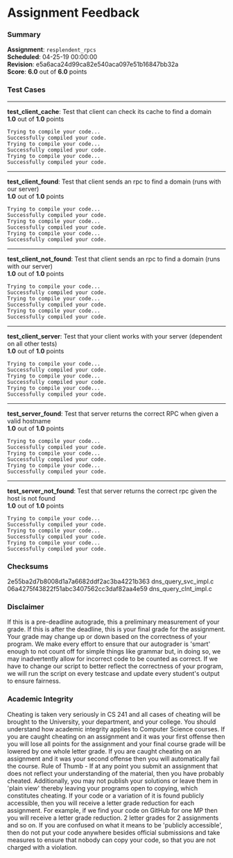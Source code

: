 # Assignment Feedback

### Summary

**Assignment**: `resplendent_rpcs`  
**Scheduled**: 04-25-19 00:00:00  
**Revision**: e5a6aca24d99ca82e540aca097e51b16847bb32a  
**Score**: **6.0** out of **6.0** points

### Test Cases
---

**test_client_cache**: Test that client can check its cache to find a domain  
**1.0** out of **1.0** points
```
Trying to compile your code...
Successfully compiled your code.
Trying to compile your code...
Successfully compiled your code.
Trying to compile your code...
Successfully compiled your code.
```
---

**test_client_found**: Test that client sends an rpc to find a domain (runs with our server)  
**1.0** out of **1.0** points
```
Trying to compile your code...
Successfully compiled your code.
Trying to compile your code...
Successfully compiled your code.
Trying to compile your code...
Successfully compiled your code.
```
---

**test_client_not_found**: Test that client sends an rpc to find a domain (runs with our server)  
**1.0** out of **1.0** points
```
Trying to compile your code...
Successfully compiled your code.
Trying to compile your code...
Successfully compiled your code.
Trying to compile your code...
Successfully compiled your code.
```
---

**test_client_server**: Test that your client works with your server (dependent on all other tests)  
**1.0** out of **1.0** points
```
Trying to compile your code...
Successfully compiled your code.
Trying to compile your code...
Successfully compiled your code.
Trying to compile your code...
Successfully compiled your code.
```
---

**test_server_found**: Test that server returns the correct RPC when given a valid hostname  
**1.0** out of **1.0** points
```
Trying to compile your code...
Successfully compiled your code.
Trying to compile your code...
Successfully compiled your code.
Trying to compile your code...
Successfully compiled your code.
```
---

**test_server_not_found**: Test that server returns the correct rpc given the host is not found  
**1.0** out of **1.0** points
```
Trying to compile your code...
Successfully compiled your code.
Trying to compile your code...
Successfully compiled your code.
Trying to compile your code...
Successfully compiled your code.
```
### Checksums

2e55ba2d7b8008d1a7a6682ddf2ac3ba4221b363 dns_query_svc_impl.c  
06a4275f43822f51abc3407562cc3daf82aa4e59 dns_query_clnt_impl.c


### Disclaimer
If this is a pre-deadline autograde, this a preliminary measurement of your grade.
If this is after the deadline, this is your final grade for the assignment.
Your grade may change up or down based on the correctness of your program.
We make every effort to ensure that our autograder is 'smart' enough to not count off
for simple things like grammar but, in doing so, we may inadvertently allow for
incorrect code to be counted as correct.
If we have to change our script to better reflect the correctness of your program,
we will run the script on every testcase and update every student's output to ensure fairness.



### Academic Integrity
Cheating is taken very seriously in CS 241 and all cases of cheating will be brought to the University, your department, and your college.
You should understand how academic integrity applies to Computer Science courses.
If you are caught cheating on an assignment and it was your first offense then you will lose all points for the assignment and your final course
grade will be lowered by one whole letter grade. If you are caught cheating on an assignment and it was your second offense then you will automatically fail the course.
Rule of Thumb - If at any point you submit an assignment that does not reflect your understanding of the material, then you have probably cheated.
Additionally, you may not publish your solutions or leave them in 'plain view' thereby leaving your programs open to copying, which constitutes cheating.
If your code or a variation of it is found publicly accessible, then you will receive a letter grade reduction for each assignment.
For example, if we find your code on GitHub for one MP then you will receive a letter grade reduction. 2 letter grades for 2 assignments and so on.
If you are confused on what it means to be 'publicly accessible', then do not put your code anywhere besides official submissions and take measures
to ensure that nobody can copy your code, so that you are not charged with a violation.


